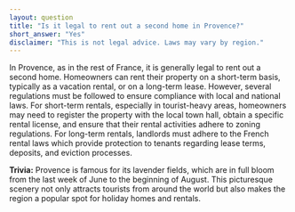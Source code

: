 ```yaml
---
layout: question
title: "Is it legal to rent out a second home in Provence?"
short_answer: "Yes"
disclaimer: "This is not legal advice. Laws may vary by region."
---
```


In Provence, as in the rest of France, it is generally legal to rent out a second home. Homeowners can rent their property on a short-term basis, typically as a vacation rental, or on a long-term lease. However, several regulations must be followed to ensure compliance with local and national laws. For short-term rentals, especially in tourist-heavy areas, homeowners may need to register the property with the local town hall, obtain a specific rental license, and ensure that their rental activities adhere to zoning regulations. For long-term rentals, landlords must adhere to the French rental laws which provide protection to tenants regarding lease terms, deposits, and eviction processes.

**Trivia:** Provence is famous for its lavender fields, which are in full bloom from the last week of June to the beginning of August. This picturesque scenery not only attracts tourists from around the world but also makes the region a popular spot for holiday homes and rentals.
